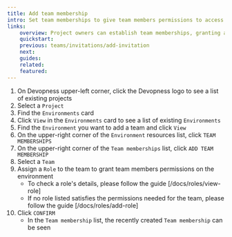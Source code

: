```yaml
---
title: Add team membership
intro: Set team memberships to give team members permissions to access and manage an environment and its resources based on the assigned role.
links:
    overview: Project owners can establish team memberships, granting access to team members based on the assigned role.
    quickstart:
    previous: teams/invitations/add-invitation
    next:
    guides:
    related:
    featured:
---
```


1. On Devopness upper-left corner, click the Devopness logo to see a list of existing projects
1. Select a `Project`
1. Find the `Environments` card
1. Click `View` in the `Environments` card to see a list of existing `Environments`
1. Find the `Environment` you want to add a team and click `View`
1. On the upper-right corner of the `Environment` resources list, click `TEAM MEMBERSHIPS`
1. On the upper-right corner of the `Team memberships` list, click `ADD TEAM MEMBERSHIP`
1. Select a `Team`
1. Assign a `Role` to the team to grant team members permissions on the environment
    - To check a role's details, please follow the guide [/docs/roles/view-role]
    - If no role listed satisfies the permissions needed for the team, please follow the guide [/docs/roles/add-role]
1. Click `CONFIRM`
    - In the `Team membership` list, the recently created `Team membership` can be seen
